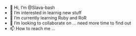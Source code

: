- 👋 Hi, I’m @Slava-bash
- 👀 I’m interested in learnig new stuff
- 🌱 I’m currently learning Ruby and RoR
- 💞️ I’m looking to collaborate on ... need more time to find out
- 📫 How to reach me ...

<!---
Slava-bash/Slava-bash is a ✨ special ✨ repository because its `README.md` (this file) appears on your GitHub profile.
You can click the Preview link to take a look at your changes.
--->
